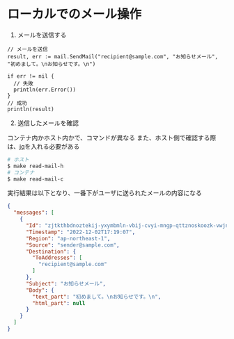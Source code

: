 # ローカルでのメール操作

1. メールを送信する

```go:go
// メールを送信
result, err := mail.SendMail("recipient@sample.com", "お知らせメール", "初めまして。\nお知らせです。\n")

if err != nil {
  // 失敗
  println(err.Error())
}
// 成功
println(result)
```

2. 送信したメールを確認

コンテナ内かホスト内かで、コマンドが異なる
また、ホスト側で確認する際は、[jq](https://formulae.brew.sh/formula/jq)を入れる必要がある

```sh
# ホスト
$ make read-mail-h
# コンテナ
$ make read-mail-c 
```

実行結果は以下となり、一番下がユーザに送られたメールの内容になる

```json
{
  "messages": [
    {
      "Id": "zjtkthbdnoztekij-yxymbmln-vbij-cvyi-mngp-qttznoskoozk-vwjnme",
      "Timestamp": "2022-12-02T17:19:07",
      "Region": "ap-northeast-1",
      "Source": "sender@sample.com",
      "Destination": {
        "ToAddresses": [
          "recipient@sample.com"
        ]
      },
      "Subject": "お知らせメール",
      "Body": {
        "text_part": "初めまして。\nお知らせです。\n",
        "html_part": null
      }
    }
  ]
}
```
